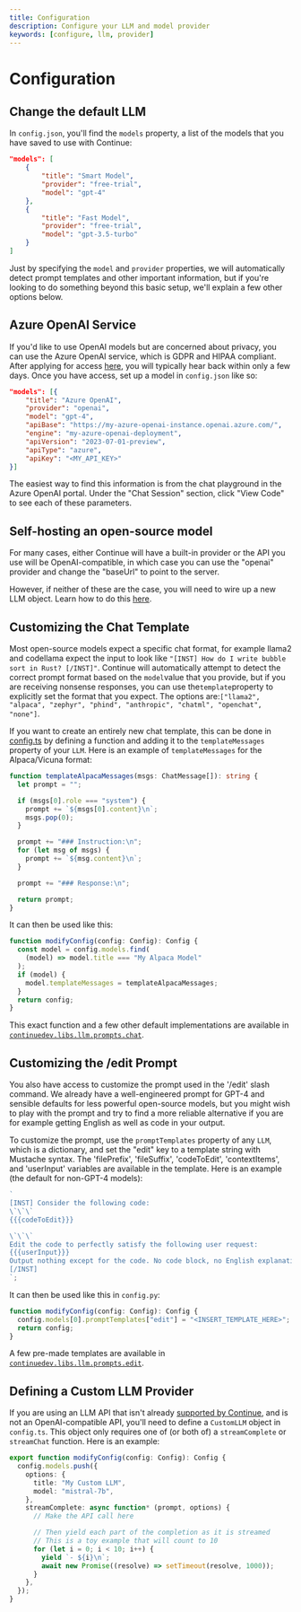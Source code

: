 ```yaml
---
title: Configuration
description: Configure your LLM and model provider
keywords: [configure, llm, provider]
---
```


# Configuration

## Change the default LLM

In `config.json`, you'll find the `models` property, a list of the models that you have saved to use with Continue:

```json
"models": [
    {
        "title": "Smart Model",
        "provider": "free-trial",
        "model": "gpt-4"
    },
    {
        "title": "Fast Model",
        "provider": "free-trial",
        "model": "gpt-3.5-turbo"
    }
]
```

Just by specifying the `model` and `provider` properties, we will automatically detect prompt templates and other important information, but if you're looking to do something beyond this basic setup, we'll explain a few other options below.

## Azure OpenAI Service

If you'd like to use OpenAI models but are concerned about privacy, you can use the Azure OpenAI service, which is GDPR and HIPAA compliant. After applying for access [here](https://azure.microsoft.com/en-us/products/ai-services/openai-service), you will typically hear back within only a few days. Once you have access, set up a model in `config.json` like so:

```json
"models": [{
    "title": "Azure OpenAI",
    "provider": "openai",
    "model": "gpt-4",
    "apiBase": "https://my-azure-openai-instance.openai.azure.com/",
    "engine": "my-azure-openai-deployment",
    "apiVersion": "2023-07-01-preview",
    "apiType": "azure",
    "apiKey": "<MY_API_KEY>"
}]
```

The easiest way to find this information is from the chat playground in the Azure OpenAI portal. Under the "Chat Session" section, click "View Code" to see each of these parameters.

## Self-hosting an open-source model

For many cases, either Continue will have a built-in provider or the API you use will be OpenAI-compatible, in which case you can use the "openai" provider and change the "baseUrl" to point to the server.

However, if neither of these are the case, you will need to wire up a new LLM object. Learn how to do this [here](#defining-a-custom-llm-provider).

## Customizing the Chat Template

Most open-source models expect a specific chat format, for example llama2 and codellama expect the input to look like `"[INST] How do I write bubble sort in Rust? [/INST]"`. Continue will automatically attempt to detect the correct prompt format based on the `model`value that you provide, but if you are receiving nonsense responses, you can use the`template`property to explicitly set the format that you expect. The options are:`["llama2", "alpaca", "zephyr", "phind", "anthropic", "chatml", "openchat", "none"]`.

If you want to create an entirely new chat template, this can be done in [config.ts](../customization/code-config.md) by defining a function and adding it to the `templateMessages` property of your `LLM`. Here is an example of `templateMessages` for the Alpaca/Vicuna format:

```typescript
function templateAlpacaMessages(msgs: ChatMessage[]): string {
  let prompt = "";

  if (msgs[0].role === "system") {
    prompt += `${msgs[0].content}\n`;
    msgs.pop(0);
  }

  prompt += "### Instruction:\n";
  for (let msg of msgs) {
    prompt += `${msg.content}\n`;
  }

  prompt += "### Response:\n";

  return prompt;
}
```

It can then be used like this:

```typescript title="~/.continue/config.ts"
function modifyConfig(config: Config): Config {
  const model = config.models.find(
    (model) => model.title === "My Alpaca Model"
  );
  if (model) {
    model.templateMessages = templateAlpacaMessages;
  }
  return config;
}
```

This exact function and a few other default implementations are available in [`continuedev.libs.llm.prompts.chat`](https://github.com/continuedev/continue/blob/main/server/continuedev/libs/llm/prompts/chat.py).

## Customizing the /edit Prompt

You also have access to customize the prompt used in the '/edit' slash command. We already have a well-engineered prompt for GPT-4 and sensible defaults for less powerful open-source models, but you might wish to play with the prompt and try to find a more reliable alternative if you are for example getting English as well as code in your output.

To customize the prompt, use the `promptTemplates` property of any `LLM`, which is a dictionary, and set the "edit" key to a template string with Mustache syntax. The 'filePrefix', 'fileSuffix', 'codeToEdit', 'contextItems', and 'userInput' variables are available in the template. Here is an example (the default for non-GPT-4 models):

```typescript
`
[INST] Consider the following code:
\`\`\`
{{{codeToEdit}}}

\`\`\`
Edit the code to perfectly satisfy the following user request:
{{{userInput}}}
Output nothing except for the code. No code block, no English explanation, no start/end tags.
[/INST]
`;
```

It can then be used like this in `config.py`:

```typescript title="~/.continue/config.py"
function modifyConfig(config: Config): Config {
  config.models[0].promptTemplates["edit"] = "<INSERT_TEMPLATE_HERE>";
  return config;
}
```

A few pre-made templates are available in [`continuedev.libs.llm.prompts.edit`](https://github.com/continuedev/continue/blob/main/server/continuedev/libs/llm/prompts/edit.py).

## Defining a Custom LLM Provider

If you are using an LLM API that isn't already [supported by Continue](./select-provider.md), and is not an OpenAI-compatible API, you'll need to define a `CustomLLM` object in `config.ts`. This object only requires one of (or both of) a `streamComplete` or `streamChat` function. Here is an example:

```typescript title="~/.continue/config.ts"
export function modifyConfig(config: Config): Config {
  config.models.push({
    options: {
      title: "My Custom LLM",
      model: "mistral-7b",
    },
    streamComplete: async function* (prompt, options) {
      // Make the API call here

      // Then yield each part of the completion as it is streamed
      // This is a toy example that will count to 10
      for (let i = 0; i < 10; i++) {
        yield `- ${i}\n`;
        await new Promise((resolve) => setTimeout(resolve, 1000));
      }
    },
  });
}
```

